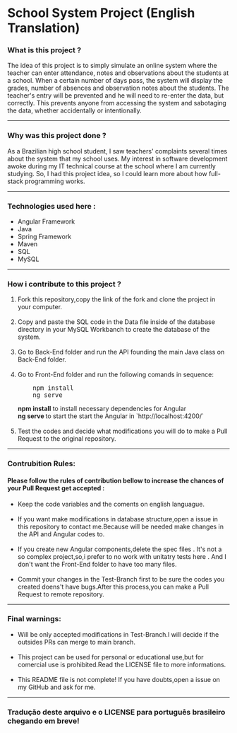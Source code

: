 <h1>School System Project (English Translation)</h1>


<h3>What is this project ?</h3>

<p>The idea of ​​this project is to simply simulate an online system where the teacher can enter attendance, notes and observations about the students at a school. When a certain number of days pass, the system will display the grades, number of absences and observation notes about the students. The teacher's entry will be prevented and he will need to re-enter the data, but correctly. This prevents anyone from accessing the system and sabotaging the data, whether accidentally or intentionally. </p>

<hr>

<h3>Why was this project done ?</h3>

<p>As a Brazilian high school student, I saw teachers' complaints several times about the system that my school uses. My interest in software development awoke during my IT technical course at the school where I am currently studying. So, I had this project idea, so I could learn more about how full-stack programming works.</p>

<hr>

<h3>Technologies used here :</h3>

<ul>
    <li>Angular Framework</li>
    <li>Java</li>
    <li>Spring Framework</li>
    <li>Maven</li>
    <li>SQL</li>
    <li>MySQL</li>
</ul>

<hr>

<h3>How i contribute to this project ?</h3>


<ol>
    <li>Fork this repository,copy the link of the fork and clone the project in your computer.</li>
    <br>
    <li>Copy and paste the SQL code in the Data file inside of the database directory in your MySQL Workbanch to create the database of the system.</li>
    <br>
    <li>Go to Back-End folder and run the API founding the main Java class on Back-End folder.</li>
    <br>
    <li>Go to Front-End folder and run the following comands in sequence: 
    <pre>
    npm install
    ng serve</pre> <strong>npm install</strong>  to install necessary dependencies for Angular <br>
    <strong>ng serve </strong> to start the start the Angular in `http://localhost:4200/`
    </li>
    <br>
    <li>Test the codes and decide what modifications you will do to make a Pull Request to the original repository.</li>

</ol>

<hr>

<h3>Contrubition Rules:</h3>

<h4>Please follow the rules of contribution bellow to increase the chances of your Pull Request get accepted : </h4>

<ul>
    <li>Keep the code variables and the coments on english languague.</li>
    <br>
    <li>If you want make modifications in database structure,open a issue in this repository to contact me.Because will be needed make changes in the API and Angular codes to.</li>
    <br>
    <li>If you create new Angular components,delete the spec files . It's not a so complex project,so,i prefer to no work with unitatry tests here . And I don't want the Front-End folder to have too many files.</li>
    <br>
    <li>Commit your changes in the Test-Branch first to be sure the codes you created doens't have bugs.After this process,you can make a Pull Request to remote repository.</li>
</ul>

<hr>

<h3>Final warnings:</h3>

<ul>
    <li>Will be only accepted modifications in Test-Branch.I will decide if the outsides PRs can merge to main branch.</li>
    <br>
    <li>This project can be used for personal or educational use,but for comercial use is prohibited.Read the LICENSE file to more informations.</li>
    <br>
    <li>This README file is not complete! If you have doubts,open a issue on my GitHub and ask for me.</li>
</ul>

<hr>

<h3>Tradução deste arquivo e o LICENSE para português brasileiro chegando em breve!</h3>

